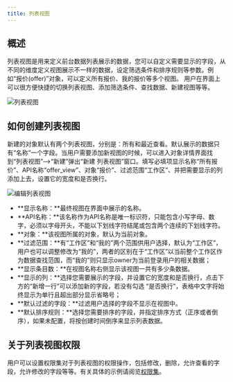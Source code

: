 ```yaml
---
title: 列表视图
---
```


## 概述

列表视图是用来定义前台数据列表展示的数据，您可以自定义需要显示的字段，从不同的维度定义视图展示不一样的数据，设定筛选条件和排序规则等参数。例如“报价(offer)”对象，可以定义所有报价、我的报价等多个视图。
用户在界面上可以很方便快捷的切换列表视图、添加筛选条件、查找数据、新建视图等等。

![列表视图](/img/object_settings/列表视图.png)

## 如何创建列表视图

新建的对象默认有两个列表视图，分别是：所有和最近查看。默认展示的数据只有“名称”一个字段。当用户需要添加新视图的时候，可以进入对象详情界面找到“列表视图”-->“新建”弹出“新建 列表视图”窗口。填写必填项显示名称“所有报价”、API名称“offer_view”、对象“报价”、过滤范围“工作区”、并把需要显示的列添加上去，设置它的宽度和是否换行。

![编辑列表视图](/img/object_settings/编辑列表视图.png)

- **显示名称：**最终视图在界面中展示的名称。
- **API名称：**该名称作为API名称是唯一标识符，只能包含小写字母、数字，必须以字母开头，不能以下划线字符结尾或包含两个连续的下划线字符。
- **对象：**该视图所属的对象，默认为当前对象。
- **过滤范围：**有“工作区”和“我的”两个范围供用户选择，默认为“工作区”，用户也可以调整修改为“我的”，两者的区别在于“工作区”以当前整个工作区作为数据查找范围，而“我的”则只显示owner为当前登录用户的相关数据；
- **显示条目数：**在视图名称右侧显示该视图一共有多少条数据。
- **显示的列：**选择您需要展示的字段，并设置它的宽度和是否换行，点击下方的“新增一行”可以添加新的字段，若没有勾选 “是否换行”，表格中文字将始终显示为单行且超出部分显示省略号；
- **默认过滤的字段：**过滤用户选择的字段不显示在视图中。
- **默认排序规则：**选择您需要排序的字段，并指定排序方式（正序或者倒序），如果未配置，将按创建时间倒序来显示列表数据。

## 关于列表视图权限

用户可以设置权限集对于列表视图的权限操作，包括修改，删除，允许查看的字段，允许修改的字段等等。有关具体的示例请阅览[权限集](/help/company/permission_set#权限集)。
